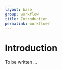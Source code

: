 ```yaml
---
layout: base
group: workflow
title: Introduction
permalink: workflow/
---
```


# Introduction

<p class="hint hint--error">To be written …</p>